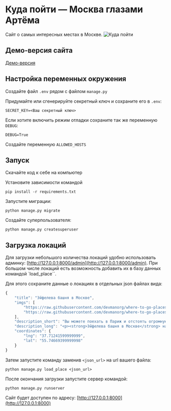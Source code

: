 # Куда пойти — Москва глазами Артёма

Сайт о самых интересных местах в Москве.
![&#x41A;&#x443;&#x434;&#x430; &#x43F;&#x43E;&#x439;&#x442;&#x438;](.gitbook/assets/site.png)

## Демо-версия сайта

[Демо-версия](https://gulfia83.pythonanywhere.com/)

## Настройка переменных окружения
Создайте файл `.env` рядом с файлом `manage.py`

Придумайте или сгенерируйте секретный ключ и сохраните его в `.env`:
```
SECRET_KEY=<Ваш секретный ключ>
```
Если хотите включить режим отладки сохраните так же переменную `DEBUG`:
```
DEBUG=True
```
Создайте переменную `ALLOWED_HOSTS`

## Запуск

Скачайте код к себе на компьютер

Установите зависимости командой
```
pip install -r requirements.txt
```
Запустите миграции:
```
python manage.py migrate
```
Создайте суперпользователя:
```
python manage.py createsuperuser
```

## Загрузка локаций

Для загрузки небольшого количества локаций удобно использовать админку: [http://127.0.0.1:8000/admin](http://127.0.0.1:8000/admin).
При большом числе локаций есть возможность добавить их в базу данных командой `load_place``.

Для этого сохраните данные о локациях в отдельных json файлах вида:

```js
{
    "title": "Эйфелева башня в Москве",
    "imgs": [
        "https://raw.githubusercontent.com/devmanorg/where-to-go-places/master/media/8868d171420b5221f8f50af5e95a7b12.jpeg",
        "https://raw.githubusercontent.com/devmanorg/where-to-go-places/master/media/46cb25cf1719bf546c8bbcf1b51ba4f4.jpeg"
    ],
    "description_short": "Вы можете поехать в Париж и отстоять огромную очередь, чтобы посетить главную его достопримечательность — великолепную Эйфелеву башню.А можете просто сесть в метро и, не выезжая за пределы МКАД, прикоснуться к точной её копии.",
    "description_long": "<p><strong>Эйфелева башня в Москве</strong> находится недалеко от станции метро «Авиамоторная» на территории одного из производственных предприятий — завода «Москабельмет». Соорудили точную копию мировой архитектурной знаменитости сами рабочие этого завода. Высота заводской башни — 15 метров (для справки — высота оригинальной, парижской Эйфелевой башни составляет 324 метра)."
    "coordinates": {
        "lng": "37.71241599999999",
        "lat": "55.74669399999998"
    }
}
```
Затем запустите команду заменив `<json_url>` на url вашего файла:
```
python manage.py load_place <json_url>
```
После окончания загрузки запустите сервер командой:
```
python manage.py runserver
```
Сайт будет доступен по адресу: [http://127.0.0.1:8000](http://127.0.0.1:8000)